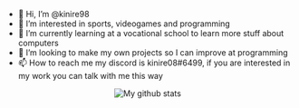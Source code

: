 - 👋 Hi, I’m @kinire98
- 👀 I’m interested in sports, videogames and programming
- 🌱 I’m currently learning at a vocational school to learn more stuff about computers
- 💞️ I’m looking to make my own projects so I can improve at programming
- 📫 How to reach me my discord is kinire08#6499, if you are interested in my work you can talk with me this way

<!---
kinire98/kinire98 is a ✨ special ✨ repository because its `README.md` (this file) appears on your GitHub profile.
You can click the Preview link to take a look at your changes.
--->
<p align="center"><img alt="My github stats" src="https://github-readme-stats.vercel.app/api?username=kinire98&show_icons=true&theme=great-gatsby">
